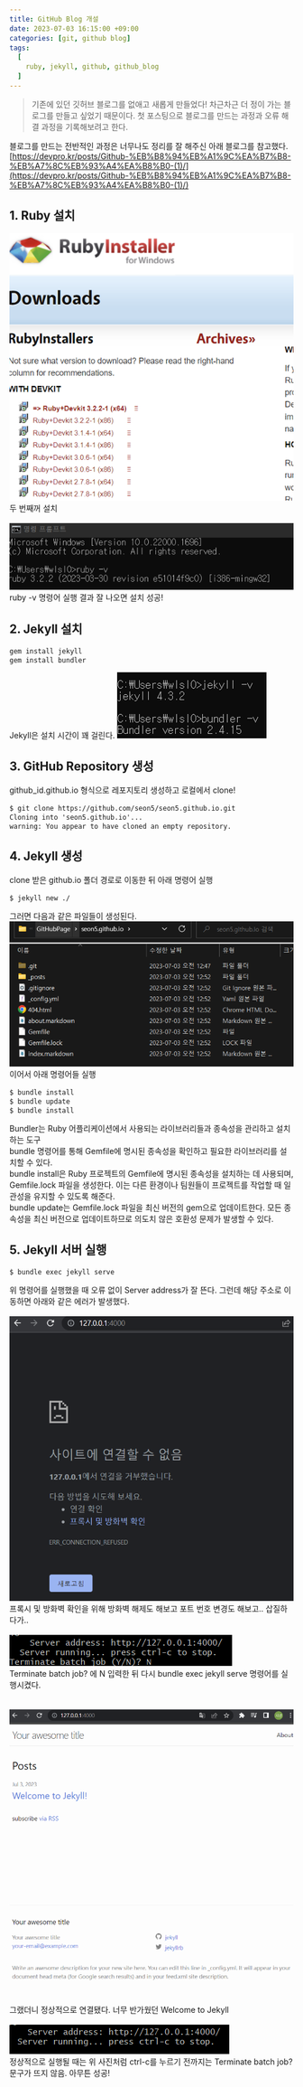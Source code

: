 ```yaml
---
title: GitHub Blog 개설
date: 2023-07-03 16:15:00 +09:00
categories: [git, github blog]
tags:
  [
    ruby, jekyll, github, github_blog
  ]
---
```


> 기존에 있던 깃허브 블로그를 없애고 새롭게 만들었다!
> 차근차근 더 정이 가는 블로그를 만들고 싶었기 때문이다.
> 첫 포스팅으로 블로그를 만드는 과정과 오류 해결 과정을 기록해보려고 한다.

블로그를 만드는 전반적인 과정은 너무나도 정리를 잘 해주신 아래 블로그를 참고했다.<br>
[https://devpro.kr/posts/Github-%EB%B8%94%EB%A1%9C%EA%B7%B8-%EB%A7%8C%EB%93%A4%EA%B8%B0-(1)/](https://devpro.kr/posts/Github-%EB%B8%94%EB%A1%9C%EA%B7%B8-%EB%A7%8C%EB%93%A4%EA%B8%B0-(1)/)

## 1. Ruby 설치
![image](/assets/img/230703_ruby.png)  
두 번째꺼 설치  <br><br>
![image](/assets/img/230703_ruby2.png)  
ruby -v 명령어 실행 결과 잘 나오면 설치 성공!    

## 2. Jekyll 설치
```shell
gem install jekyll
gem install bundler
```
Jekyll은 설치 시간이 꽤 걸린다.
![image](/assets/img/230703_jekyll.png)

## 3. GitHub Repository 생성
github_id.github.io 형식으로 레포지토리 생성하고 로컬에서 clone!
```shell
$ git clone https://github.com/seon5/seon5.github.io.git
Cloning into 'seon5.github.io'...
warning: You appear to have cloned an empty repository.
```

## 4. Jekyll 생성
clone 받은 github.io 폴더 경로로 이동한 뒤 아래 명령어 실행
```shell
$ jekyll new ./
```
그러면 다음과 같은 파일들이 생성된다.
![image](/assets/img/230703_jekyll2.png)  
이어서 아래 명령어들 실행
```shell
$ bundle install
$ bundle update
$ bundle install
```
Bundler는 Ruby 어플리케이션에서 사용되는 라이브러리들과 종속성을 관리하고 설치하는 도구  
bundle 명령어를 통해 Gemfile에 명시된 종속성을 확인하고 필요한 라이브러리를 설치할 수 있다.  
bundle install은 Ruby 프로젝트의 Gemfile에 명시된 종속성을 설치하는 데 사용되며, Gemfile.lock 파일을 생성한다. 이는 다른 환경이나 팀원들이 프로젝트를 작업할 때 일관성을 유지할 수 있도록 해준다.   
bundle update는 Gemfile.lock 파일을 최신 버전의 gem으로 업데이트한다. 모든 종속성을 최신 버전으로 업데이트하므로 의도치 않은 호환성 문제가 발생할 수 있다.

## 5. Jekyll 서버 실행
```shell
$ bundle exec jekyll serve
```
위 명령어를 실행했을 때 오류 없이 Server address가 잘 뜬다. 그런데 해당 주소로 이동하면 아래와 같은 에러가 발생했다.  <br><br>
![image](/assets/img/230703_jekyll3.png)  
프록시 및 방화벽 확인을 위해 방화벽 해제도 해보고 포트 번호 변경도 해보고.. 삽질하다가..<br><br>
![image](/assets/img/230703_jekyll4.png)  
Terminate batch job? 에 N 입력한 뒤 다시 bundle exec jekyll serve 명령어를 실행시켰다.<br><br>   
![image](/assets/img/230703_jekyll5.png)  
그랬더니 정상적으로 연결됐다. 너무 반가웠던 Welcome to Jekyll  <br><br>
![image](/assets/img/230703_jekyll6.png)  
정상적으로 실행될 때는 위 사진처럼 ctrl-c를 누르기 전까지는 Terminate batch job? 문구가 뜨지 않음. 아무튼 성공!  

